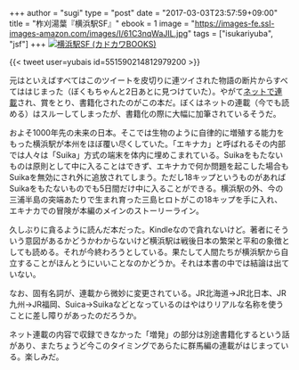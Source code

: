 +++
author = "sugi"
type = "post"
date = "2017-03-03T23:57:59+09:00"
title = "柞刈湯葉『横浜駅SF』"
ebook = 1
image = "https://images-fe.ssl-images-amazon.com/images/I/61C3nqWaJIL.jpg"
tags = ["isukariyuba", "jsf"]
+++
<a href="http://www.amazon.co.jp/exec/obidos/ASIN/4040721578/chezsugi-22/ref=nosim/" name="amazletlink" target="_blank"><img src="https://images-fe.ssl-images-amazon.com/images/I/61C3nqWaJIL.jpg" alt="横浜駅SF (カドカワBOOKS)" class="alignleft" /></a>

{{< tweet user=yubais id=551590214812979200 >}}

元はといえばすべてはこのツイートを皮切りに連ツイされた物語の断片からすべてははじまった（ぼくもちゃんと2日あとに見つけていた）。やがて[ネットで連載](https://kakuyomu.jp/works/4852201425154905871)され、賞をとり、書籍化されたのがこの本だ。ぼくはネットの連載（今でも読める）はスルーしてしまったが、書籍化の際に大幅に加筆されているそうだ。

およそ1000年先の未来の日本。そこでは生物のように自律的に増殖する能力をもった横浜駅が本州をほぼ覆い尽くしていた。「エキナカ」と呼ばれるその内部では人々は「Suika」方式の端末を体内に埋めこまれている。Suikaをもたないものは原則として中に入ることはできず、エキナカで何か問題を起こした場合もSuikaを無効にされ外に追放されてしまう。ただし18キップというものがあればSuikaをもたないものでも5日間だけ中に入ることができる。横浜駅の外、今の三浦半島の突端あたりで生まれ育った三島ヒロトがこの18キップを手に入れ、エキナカでの冒険が本編のメインのストーリーライン。

久しぶりに貪るように読んだ本だった。Kindleなので貪れないけど。著者にそういう意図があるかどうかわからないけど横浜駅は戦後日本の繁栄と平和の象徴としても読める。それが今終わろうとしている。果たして人間たちが横浜駅から自立することがほんとうにいいことなのかどうか。それは本書の中では結論は出ていない。

なお、固有名詞が、連載から微妙に変更されている。JR北海道→JR北日本、JR九州→JR福岡、Suica→Suikaなどとなっているのはやはりリアルな名称を使うことに差し障りがあったのだろうか。

ネット連載の内容で収録できなかった「増発」の部分は別途書籍化するという話があり、またちょうど今このタイミングであらたに群馬編の連載がはじまっている。楽しみだ。
